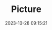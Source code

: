 ---
weight: 1
images:
- /images/edited/243.jpeg
title: Picture
date: 2023-10-28 09:15:21
tags: [luminarneo,work,ilce7m3,car,giraffe]
---